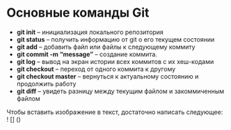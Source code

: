 # Основные команды Git

*	**git init** – инициализация локального репозитория
*	**git status** – получить информацию от git о его текущем состоянии
*	**git add** – добавить файл или файлы к следующему коммиту
*	**git commit -m “message”** – создание коммита.
*	**git log** – вывод на экран истории всех коммитов с их хеш-кодами
*	**git checkout** – переход от одного коммита к другому
*	**git checkout master** – вернуться к актуальному состоянию и продолжить работу
*	**git diff** – увидеть разницу между текущим файлом и закоммиченным файлом

Чтобы вставить изображение в текст, достаточно написать следующее:
! [] ()

